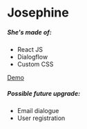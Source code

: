 # Josephine


##### She's made of:
  - React JS
  - Dialogflow
  - Custom CSS

[Demo](https://josephine-e8876.firebaseapp.com)


##### Possible future upgrade:
  - Email dialogue 
  - User registration
